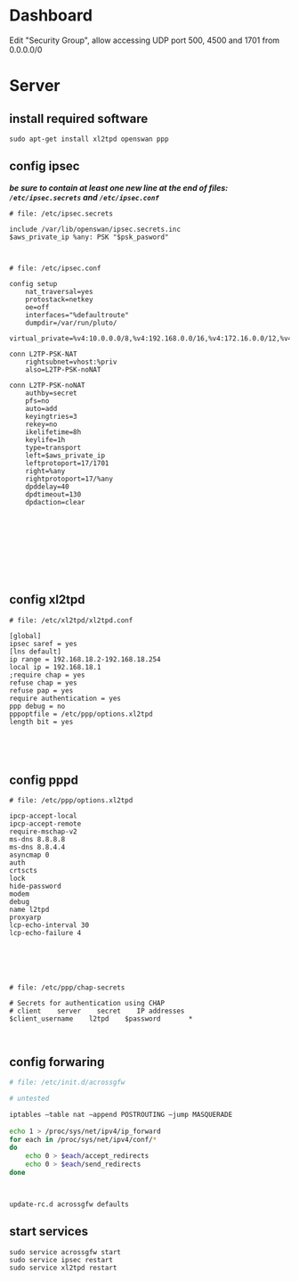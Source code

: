 # Dashboard

Edit "Security Group", allow accessing UDP port 500, 4500 and 1701 from 0.0.0.0/0

# Server
## install required software
```
sudo apt-get install xl2tpd openswan ppp
```

## config ipsec

***be sure to contain at least one new line at the end of files: `/etc/ipsec.secrets` and `/etc/ipsec.conf`***

```
# file: /etc/ipsec.secrets

include /var/lib/openswan/ipsec.secrets.inc
$aws_private_ip %any: PSK "$psk_pasword" 



```
```
# file: /etc/ipsec.conf

config setup
    nat_traversal=yes
    protostack=netkey
    oe=off
    interfaces="%defaultroute"
    dumpdir=/var/run/pluto/
    virtual_private=%v4:10.0.0.0/8,%v4:192.168.0.0/16,%v4:172.16.0.0/12,%v4:25.0.0.0/8,%v4:100.64.0.0/10,%v6:fd00::/8,%v6:fe80::/10

conn L2TP-PSK-NAT
    rightsubnet=vhost:%priv
    also=L2TP-PSK-noNAT

conn L2TP-PSK-noNAT
    authby=secret
    pfs=no
    auto=add
    keyingtries=3
    rekey=no
    ikelifetime=8h
    keylife=1h
    type=transport
    left=$aws_private_ip
    leftprotoport=17/1701
    right=%any
    rightprotoport=17/%any
    dpddelay=40
    dpdtimeout=130
    dpdaction=clear










```

## config xl2tpd

```
# file: /etc/xl2tpd/xl2tpd.conf

[global]
ipsec saref = yes
[lns default]
ip range = 192.168.18.2-192.168.18.254
local ip = 192.168.18.1
;require chap = yes
refuse chap = yes
refuse pap = yes
require authentication = yes
ppp debug = no
pppoptfile = /etc/ppp/options.xl2tpd
length bit = yes





```

## config pppd
```
# file: /etc/ppp/options.xl2tpd

ipcp-accept-local
ipcp-accept-remote
require-mschap-v2
ms-dns 8.8.8.8
ms-dns 8.8.4.4
asyncmap 0
auth
crtscts
lock
hide-password
modem
debug
name l2tpd
proxyarp
lcp-echo-interval 30
lcp-echo-failure 4






```
```
# file: /etc/ppp/chap-secrets

# Secrets for authentication using CHAP
# client    server    secret    IP addresses
$client_username    l2tpd    $password       *



```

## config forwaring
```sh
# file: /etc/init.d/acrossgfw

# untested

iptables –table nat –append POSTROUTING –jump MASQUERADE
    
echo 1 > /proc/sys/net/ipv4/ip_forward
for each in /proc/sys/net/ipv4/conf/*
do
    echo 0 > $each/accept_redirects
    echo 0 > $each/send_redirects
done




```
```
update-rc.d acrossgfw defaults
```

## start services
```
sudo service acrossgfw start
sudo service ipsec restart
sudo service xl2tpd restart
```
